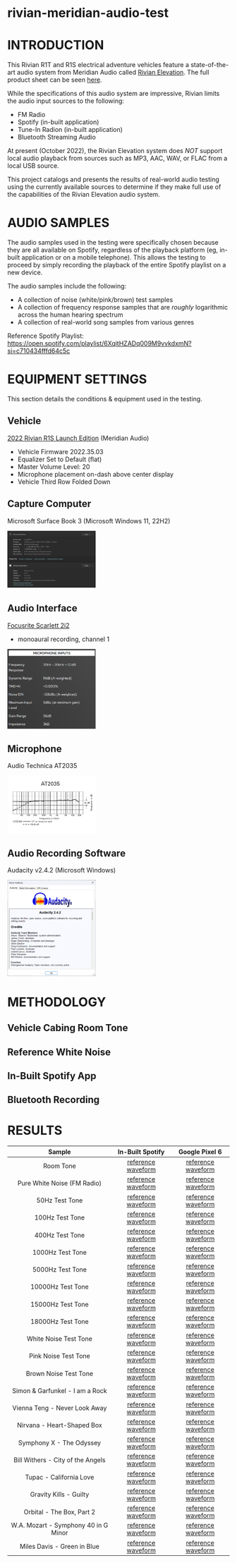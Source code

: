 # rivian-meridian-audio-test

# INTRODUCTION
This Rivian R1T and R1S electrical adventure vehicles feature a state-of-the-art audio system from Meridian Audio called [Rivian Elevation](https://www.meridian-audio.com/partners/rivian/). The full product sheet can be seen [here](https://www.meridian-audio.com/media/8d9e24b1af5e762/rivian-r1t-meridian-at-a-glance.pdf).

While the specifications of this audio system are impressive, Rivian limits the audio input sources to the following:
* FM Radio
* Spotify (in-built application)
* Tune-In Radion (in-built application)
* Bluetooth Streaming Audio

At present (October 2022), the Rivian Elevation system does *NOT* support local audio playback from sources such as MP3, AAC, WAV, or FLAC from a local USB source.

This project catalogs and presents the results of real-world audio testing using the currently available sources to determine if they make full use of the capabilities of the Rivian Elevation audio system. 

# AUDIO SAMPLES
The audio samples used in the testing were specifically chosen because they are all available on Spotify, regardless of the playback platform (eg, in-built application or on a mobile telephone).  This allows the testing to proceed by simply recording the playback of the entire Spotify playlist on a new device.

The audio samples include the following:
* A collection of noise (white/pink/brown) test samples
* A collection of frequency response samples that are *roughly* logarithmic across the human hearing spectrum
* A collection of real-world song samples from various genres

Reference Spotify Playlist: https://open.spotify.com/playlist/6XqitHZADq009M9vvkdxmN?si=c710434fffd64c5c

# EQUIPMENT SETTINGS
This section details the conditions & equipment used in the testing.

## Vehicle
[2022 Rivian R1S Launch Edition](https://rivian.com/r1s) (Meridian Audio)
- Vehicle Firmware 2022.35.03
- Equalizer Set to Default (flat)
- Master Volume Level: 20
- Microphone placement on-dash above center display
- Vehicle Third Row Folded Down

## Capture Computer
Microsoft Surface Book 3 (Microsoft Windows 11, 22H2)

<img src="images/surface_book_id_information.png" alt="MS Surface Book ID Information" width="200"/>

## Audio Interface
[Focusrite Scarlett 2i2](https://focusrite.com/en/usb-audio-interface/scarlett/scarlett-2i2)
* monoaural recording, channel 1

<img src="images/scarlett_2i2_specifications.png" alt="Scarlett 2i2 Specifications" width="200"/>

## Microphone
Audio Technica AT2035

<img src="images/at2035_freq.jpg" alt="AT2035 Frequency Response" width="200"/>

## Audio Recording Software
Audacity v2.4.2 (Microsoft Windows)

<img src="images/audacity_version.png" alt="Audacity Version" width="200"/>

# METHODOLOGY

## Vehicle Cabing Room Tone

## Reference White Noise 

## In-Built Spotify App

## Bluetooth Recording

# RESULTS
| Sample | In-Built Spotify | Google Pixel 6 |
| :---:  | :---:            | :---:          |
| Room Tone | [reference waveform]() | [reference waveform]() |
| Pure White Noise (FM Radio) | [reference waveform]() | [reference waveform]() |
| 50Hz Test Tone | [reference waveform]() | [reference waveform]() |
| 100Hz Test Tone | [reference waveform]() | [reference waveform]() |
| 400Hz Test Tone | [reference waveform]() | [reference waveform]() |
| 1000Hz Test Tone | [reference waveform]() | [reference waveform]() |
| 5000Hz Test Tone | [reference waveform]() | [reference waveform]() |
| 10000Hz Test Tone | [reference waveform]() | [reference waveform]() |
| 15000Hz Test Tone | [reference waveform]() | [reference waveform]() |
| 18000Hz Test Tone | [reference waveform]() | [reference waveform]() |
| White Noise Test Tone | [reference waveform]() | [reference waveform]() |
| Pink Noise Test Tone | [reference waveform]() | [reference waveform]() |
| Brown Noise Test Tone | [reference waveform]() | [reference waveform]() |
| Simon & Garfunkel - I am a  Rock | [reference waveform]() | [reference waveform]() |
| Vienna Teng - Never Look Away | [reference waveform]() | [reference waveform]() |
| Nirvana - Heart-Shaped Box | [reference waveform]() | [reference waveform]() |
| Symphony X - The Odyssey | [reference waveform]() | [reference waveform]() |
| Bill Withers - City of the Angels | [reference waveform]() | [reference waveform]() |
| Tupac - California Love | [reference waveform]() | [reference waveform]() |
| Gravity Kills  - Guilty | [reference waveform]() | [reference waveform]() |
| Orbital - The Box, Part 2 | [reference waveform]() | [reference waveform]() |
| W.A. Mozart - Symphony 40 in G Minor | [reference waveform]() | [reference waveform]() |
| Miles Davis - Green in Blue | [reference waveform]() | [reference waveform]() |
